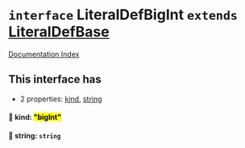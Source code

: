 # `interface` LiteralDefBigInt `extends` [LiteralDefBase](../private.interface.LiteralDefBase/README.md)

[Documentation Index](../README.md)

## This interface has

- 2 properties:
[kind](#-kind-bigint),
[string](#-string-string)


#### 📄 kind: <mark>"bigInt"</mark>



#### 📄 string: `string`



